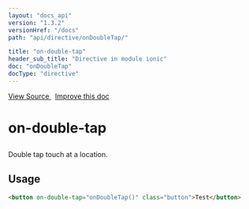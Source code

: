 ```yaml
---
layout: "docs_api"
version: "1.3.2"
versionHref: "/docs"
path: "api/directive/onDoubleTap/"

title: "on-double-tap"
header_sub_title: "Directive in module ionic"
doc: "onDoubleTap"
docType: "directive"
---
```


<div class="improve-docs">
<a href='http://github.com/driftyco/ionic/tree/1.x/js/angular/directive/gesture.js#L41'>
View Source
</a>
&nbsp;
<a href='http://github.com/driftyco/ionic/edit/1.x/js/angular/directive/gesture.js#L41'>
Improve this doc
</a>
</div>




<h1 class="api-title">

on-double-tap



</h1>





Double tap touch at a location.









<h2 id="usage">Usage</h2>

```html
<button on-double-tap="onDoubleTap()" class="button">Test</button>
```









